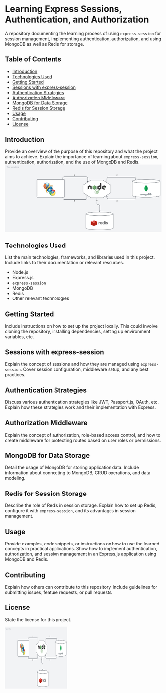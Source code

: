 # Learning Express Sessions, Authentication, and Authorization

A repository documenting the learning process of using `express-session` for session management, implementing authentication, authorization, and using MongoDB as well as Redis for storage.

## Table of Contents

- [Introduction](#introduction)
- [Technologies Used](#technologies-used)
- [Getting Started](#getting-started)
- [Sessions with express-session](#sessions-with-express-session)
- [Authentication Strategies](#authentication-strategies)
- [Authorization Middleware](#authorization-middleware)
- [MongoDB for Data Storage](#mongodb-for-data-storage)
- [Redis for Session Storage](#redis-for-session-storage)
- [Usage](#usage)
- [Contributing](#contributing)
- [License](#license)

## Introduction

Provide an overview of the purpose of this repository and what the project aims to achieve. Explain the importance of learning about `express-session`, authentication, authorization, and the use of MongoDB and Redis.
![Alt text](image.svg)

## Technologies Used

List the main technologies, frameworks, and libraries used in this project. Include links to their documentation or relevant resources.

- Node.js
- Express.js
- `express-session`
- MongoDB
- Redis
- Other relevant technologies

## Getting Started

Include instructions on how to set up the project locally. This could involve cloning the repository, installing dependencies, setting up environment variables, etc.

## Sessions with express-session

Explain the concept of sessions and how they are managed using `express-session`. Cover session configuration, middleware setup, and any best practices.

## Authentication Strategies

Discuss various authentication strategies like JWT, Passport.js, OAuth, etc. Explain how these strategies work and their implementation with Express.

## Authorization Middleware

Explain the concept of authorization, role-based access control, and how to create middleware for protecting routes based on user roles or permissions.

## MongoDB for Data Storage

Detail the usage of MongoDB for storing application data. Include information about connecting to MongoDB, CRUD operations, and data modeling.

## Redis for Session Storage

Describe the role of Redis in session storage. Explain how to set up Redis, configure it with `express-session`, and its advantages in session management.

## Usage

Provide examples, code snippets, or instructions on how to use the learned concepts in practical applications. Show how to implement authentication, authorization, and session management in an Express.js application using MongoDB and Redis.

## Contributing

Explain how others can contribute to this repository. Include guidelines for submitting issues, feature requests, or pull requests.

## License

State the license for this project.

<img src="image.svg" alt="Alt text" width="200" height="200" />



